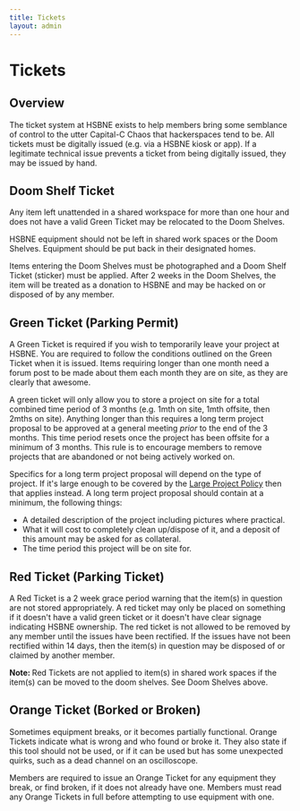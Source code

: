 ```yaml
---
title: Tickets
layout: admin
---
```


# Tickets

## Overview

The ticket system at HSBNE exists to help members bring some semblance of control to the utter Capital-C Chaos that hackerspaces tend to be. All tickets must be digitally issued (e.g. via a HSBNE kiosk or app). If a legitimate technical issue prevents a ticket from being digitally issued, they may be issued by hand.

<div class="alert alert-info">

<h2>Doom Shelf Ticket </h2>

<p>
Any item left unattended in a shared workspace for more than one hour and does not have a valid Green Ticket may be relocated to the Doom Shelves.</p>

<p>HSBNE equipment should not be left in shared work spaces or the Doom Shelves. Equipment should be put back in their designated homes.</p>

<p>Items entering the Doom Shelves must be photographed and a Doom Shelf Ticket (sticker) must be applied. After 2 weeks in the Doom Shelves, the item will be treated as a donation to HSBNE and may be hacked on or disposed of by any member.</p>
</div>

<div class="alert alert-success"><h2>Green Ticket (Parking Permit)</h2>

<p>A Green Ticket is required if you wish to temporarily leave your project at HSBNE. You are required to follow the conditions outlined on the Green Ticket when it is issued. Items requiring longer than one month need a forum post to be made about them each month they are on site, as they are clearly that awesome.
</p>
<p>
A green ticket will only allow you to store a project on site for a total combined time period of 3 months (e.g. 1mth on site, 1mth offsite, then 2mths on site). Anything longer than this requires a long term project proposal to be approved at a general meeting <i>prior</i> to the end of the 3 months. This time period resets once the project has been offsite for a minimum of 3 months. This rule is to encourage members to remove projects that are abandoned or not being actively worked on.
</p>
<p>
Specifics for a long term project proposal will depend on the type of project. If it's large enough to be covered by the <a href="https://hsbne.org/admin/largeprojects">Large Project Policy</a> then that applies instead. A long term project proposal should contain at a minimum, the following things:
<ul>
<li>A detailed description of the project including pictures where practical.</li>
<li>What it will cost to completely clean up/dispose of it, and a deposit of this amount may be asked for as collateral.</li>
<li>The time period this project will be on site for.</li>
</ul>
</p>
</div>

<div class="alert alert-danger"><h2>Red Ticket (Parking Ticket)</h2>

<p>A Red Ticket is a 2 week grace period warning that the item(s) in question are not stored appropriately. A red ticket may only be placed on something if it doesn't have a valid green ticket or it doesn't have clear signage indicating HSBNE ownership. The red ticket is not allowed to be removed by any member until the issues have been rectified. If the issues have not been rectified within 14 days, then the item(s) in question may be disposed of or claimed by another member.</p>
  
<b>Note: </b>Red Tickets are not applied to item(s) in shared work spaces if the item(s) can be moved to the doom shelves. See Doom Shelves above.</div>

<div class="alert alert-warning"><h2>Orange Ticket (Borked or Broken)</h2>

<p>Sometimes equipment breaks, or it becomes partially functional. Orange Tickets indicate what is wrong and who found or broke it. They also state if this tool should not be used, or if it can be used but has some unexpected quirks, such as a dead channel on an oscilloscope.</p>

Members are required to issue an Orange Ticket for any equipment they break, or find broken, if it does not already have one. Members must read any Orange Tickets in full before attempting to use equipment with one.

</div>
